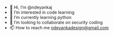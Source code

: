 - 👋 Hi, I’m @ndeyankaj
- 👀 I’m interested in code learning
- 🌱 I’m currently learning python
- 💞️ I’m looking to collaborate on security coding
- 📫 How to reach me ndeyankadesign@gmail.com

<!---
ndeyankaj/ndeyankaj is a ✨ special ✨ repository because its `README.md` (this file) appears on your GitHub profile.
You can click the Preview link to take a look at your changes.
--->
